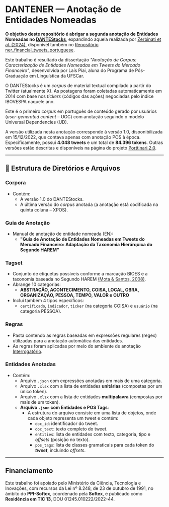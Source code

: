 # DANTENER — Anotação de Entidades Nomeadas

**O objetivo deste repositório é abrigar a segunda anotação de Entidades Nomeadas no [DANTEStocks](https://sol.sbc.org.br/index.php/stil/article/view/17813/17647)**, expandindo aquela realizada por [Zerbinati et al. (2024)](https://aclanthology.org/2024.propor-1.28/), disponível também no [Repositório ner_financial_tweets_portuguese](https://github.com/mzerbinatti/ner_financial_tweets_portuguese).

Este trabalho é resultado da dissertação *"Anotação de Corpus: Caracterização de Entidades Nomeadas em Tweets do Mercado Financeiro"*, desenvolvida por Laís Piai, aluna do Programa de Pós-Graduação em Linguística da UFSCar.

O DANTEStocks é um _corpus_ de material textual compilado a partir do Twitter (atualmente X). As postagens foram coletadas automaticamente em 2014 com base nos *tickers* (códigos das ações) negociadas pelo índice IBOVESPA naquele ano.

Este é o primeiro _corpus_ em português de conteúdo gerado por usuários (*user-generated content* – UGC) com anotação seguindo o modelo Universal Dependencies (UD).

A versão utilizada nesta anotação corresponde à versão 1.0, disponibilizada em 15/12/2022, que contava apenas com anotação POS à época. Especificamente, possui **4.048 tweets** e um total de **84.396 tokens**. Outras versões estão descritas e disponíveis na página do projeto [Porttinari 2.0](https://sites.google.com/icmc.usp.br/poetisa/porttinari-2-0).

---

## 📁 Estrutura de Diretórios e Arquivos

### **Corpora**
- Contém:
  - A versão 1.0 do DANTEStocks.
  - A última versão do *corpus* anotada (a anotação está codificada na quinta coluna – XPOS).

### **Guia de Anotação**
- Manual de anotação de entidade nomeada (EN):
  - **"Guia de Anotação de Entidades Nomeadas em Tweets do Mercado Financeiro: Adaptação da Taxonomia Hierárquica do Segundo HAREM"**

### **Tagset**
- Conjunto de etiquetas possíveis conforme a marcação BIOES e a taxonomia baseada no Segundo HAREM [(Mota & Santos, 2008)](https://www.linguateca.pt/LivroSegundoHAREM/).
- Abrange 10 categorias:
  - **ABSTRAÇÃO, ACONTECIMENTO, COISA, LOCAL, OBRA, ORGANIZAÇÃO, PESSOA, TEMPO, VALOR e OUTRO**
- Inclui também 4 tipos específicos:
  - `certificado`, `indicador`, `ticker` (na categoria COISA) e `usuário` (na categoria PESSOA).

### **Regras**
- Pasta contendo as regras baseadas em expressões regulares (regex) utilizadas para a anotação automática das entidades.
- As regras foram aplicadas por meio do ambiente de anotação [Interrogatório](https://github.com/alvelvis/Interrogat-rio).

### **Entidades Anotadas**
- Contém:
  - Arquivo `.json` com expressões anotadas em mais de uma categoria.
  - Arquivo `.xlsx` com a lista de entidades **unitárias** (compostas por um único token).
  - Arquivo `.xlsx` com a lista de entidades **multipalavra** (compostas por mais de um token).
  - **Arquivo `.json` com Entidades e POS Tags**:
    - A estrutura do arquivo consiste em uma lista de objetos, onde cada objeto representa um tweet e contém:
      - `doc_id`: identificador do tweet.
      - `doc_text`: texto completo do tweet.
      - `entities`: lista de entidades com texto, categoria, tipo e *offsets* (posição no texto).
      - `pos_tags`: lista de classes gramaticais para cada token do _**tweet**_, incluindo *offsets*.

---

## Financiamento

Este trabalho foi apoiado pelo Ministério da Ciência, Tecnologia e Inovações, com recursos da Lei nº 8.248, de 23 de outubro de 1991, no âmbito do **PPI-Softex**, coordenado pela **Softex**, e publicado como **Residência em TIC 13**, DOU 01245.010222/2022-44.

